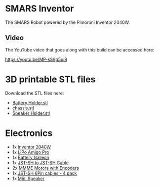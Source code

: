 # SMARS Inventor
The SMARS Robot powered by the Pimoroni Inventor 2040W.

## Video
The YouTube video that goes along with this build can be accessed here:

<https://youtu.be/MP-kS9g5ui8>


# 3D printable STL files
Download the STL files here:
- [Battery Holder.stl](stl/Battery%20Holder.stl)
- [chassis.stl](stl/chassis.stl)
- [Speaker Holder.stl](stl/Speaker%20Holder.stl)

# Electronics
- 1x [Inventor 2040W](https://shop.pimoroni.com/products/inventor-2040-w?variant=40053063155795)
- 1x [LiPo Amigo Pro](https://shop.pimoroni.com/products/lipo-amigo?variant=39779302539347)
- 1x [Battery Galleon](https://shop.pimoroni.com/products/galleon-400mah-battery?variant=40061068673107)
- 1x [JST-SH to JST-SH Cable](https://shop.pimoroni.com/products/jst-sh-cable-6-pin?variant=39292536455251)
- 2x [MMME Motors with Encoders](https://shop.pimoroni.com/products/micro-metal-gearmotor-with-micro-metal-motor-encoder?variant=39888597614675)
- 1x [JST-SH 6Pin cables - 4 pack](https://shop.pimoroni.com/products/jst-sh-cable-6-pin?variant=39292536455251) 
- 1x [Mini Speaker](https://shop.pimoroni.com/products/mini-speaker-8-1w?variant=40053581938771)